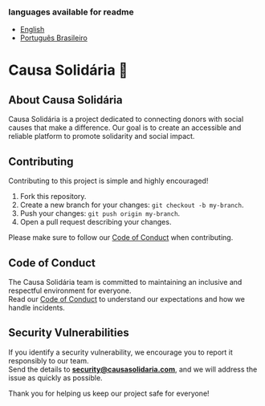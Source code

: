 ### languages available for readme
- [English](./../CODE_OF_CONDUCT.md)
- [Português Brasileiro](./CODE_OF_CONDUCT.md)

# Causa Solidária 🌟  

## About Causa Solidária  
Causa Solidária is a project dedicated to connecting donors with social causes that make a difference. Our goal is to create an accessible and reliable platform to promote solidarity and social impact.  

## Contributing  
Contributing to this project is simple and highly encouraged!  

1. Fork this repository.  
2. Create a new branch for your changes: `git checkout -b my-branch`.  
3. Push your changes: `git push origin my-branch`.  
4. Open a pull request describing your changes.  

Please make sure to follow our [Code of Conduct](CODE_OF_CONDUCT.md) when contributing.  

## Code of Conduct  
The Causa Solidária team is committed to maintaining an inclusive and respectful environment for everyone.  
Read our [Code of Conduct](CODE_OF_CONDUCT.md) to understand our expectations and how we handle incidents.  

## Security Vulnerabilities  
If you identify a security vulnerability, we encourage you to report it responsibly to our team.  
Send the details to **security@causasolidaria.com**, and we will address the issue as quickly as possible.  

Thank you for helping us keep our project safe for everyone!  
